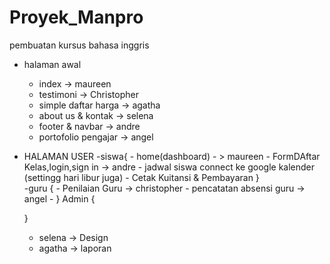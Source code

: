 # Proyek_Manpro
pembuatan kursus bahasa inggris

- halaman awal 
    - index -> maureen 
    - testimoni -> Christopher
    - simple daftar harga  -> agatha 
    - about us & kontak -> selena 
    - footer & navbar -> andre
    - portofolio pengajar -> angel 

- HALAMAN USER
    -siswa{
        - home(dashboard) - > maureen 
        - FormDAftar Kelas,login,sign in -> andre
        - jadwal siswa connect ke google kalender (settingg hari libur juga)
        - Cetak Kuitansi & Pembayaran 
    }  
    -guru { 
        - Penilaian Guru -> christopher
        - pencatatan absensi guru -> angel 
        - 
    }
    Admin {

    }
    - selena -> Design 
    - agatha -> laporan 
